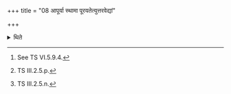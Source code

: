 +++
title = "08 आपूर्या स्थामा पूरयतेत्युत्तरवेद्यां"

+++

<details><summary>थिते</summary>

8. Having poured the remaining (fried grains) upon the Uttaravedi[^1] with āpāryā sthā mā[^2], they stand near the Āhavanīya praising it with the Mindā (-verse) beginning with yanma ātmano mindābhūt.[^3]   


[^1]: See TS VI.5.9.4.   

[^2]: TS III.2.5.p.  

[^3]: TS III.2.5.n.  
</details>
